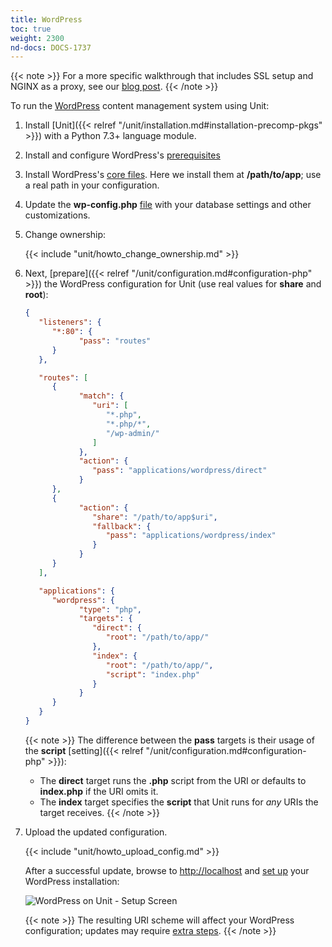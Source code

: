 ```yaml
---
title: WordPress
toc: true
weight: 2300
nd-docs: DOCS-1737
---
```


{{< note >}}
For a more specific walkthrough that includes SSL setup and NGINX as a
proxy, see our [blog post](https://www.nginx.com/blog/automating-installation-wordpress-with-nginx-unit-on-ubuntu/).
{{< /note >}}

To run the [WordPress](https://wordpress.org) content management system
using Unit:

1. Install [Unit]({{< relref "/unit/installation.md#installation-precomp-pkgs" >}}) with a Python 7.3+ language module.

2. Install and configure WordPress's [prerequisites](https://wordpress.org/support/article/before-you-install/)

3. Install WordPress's [core files](https://wordpress.org/download/). Here we install them at **/path/to/app**;
   use a real path in your configuration.

4. Update the **wp-config.php** [file](https://wordpress.org/support/article/editing-wp-config-php/) with your
   database settings and other customizations.

5. Change ownership:

   {{< include "unit/howto_change_ownership.md" >}}

6. Next, [prepare]({{< relref "/unit/configuration.md#configuration-php" >}}) the WordPress configuration for Unit
   (use real values for **share** and **root**):

   ```json
   {
      "listeners": {
         "*:80": {
               "pass": "routes"
         }
      },

      "routes": [
         {
               "match": {
                  "uri": [
                     "*.php",
                     "*.php/*",
                     "/wp-admin/"
                  ]
               },
               "action": {
                  "pass": "applications/wordpress/direct"
               }
         },
         {
               "action": {
                  "share": "/path/to/app$uri",
                  "fallback": {
                     "pass": "applications/wordpress/index"
                  }
               }
         }
      ],

      "applications": {
         "wordpress": {
               "type": "php",
               "targets": {
                  "direct": {
                     "root": "/path/to/app/"
                  },
                  "index": {
                     "root": "/path/to/app/",
                     "script": "index.php"
                  }
               }
         }
      }
   }
   ```

   {{< note >}}
   The difference between the **pass** targets is their usage of the
   **script** [setting]({{< relref "/unit/configuration.md#configuration-php" >}}):

   - The **direct** target runs the **.php** script from the URI or
     defaults to **index.php** if the URI omits it.
   - The **index** target specifies the **script** that Unit runs
     for *any* URIs the target receives.
   {{< /note >}}

7. Upload the updated configuration.

   {{< include "unit/howto_upload_config.md" >}}

   After a successful update, browse to <http://localhost> and [set up](https://wordpress.org/support/article/how-to-install-wordpress/#step-5-run-the-install-script)
   your WordPress installation:

   ![WordPress on Unit - Setup Screen](/unit/images/wordpress.png)

   {{< note >}}
   The resulting URI scheme will affect your WordPress configuration; updates
   may require [extra steps](https://wordpress.org/support/article/changing-the-site-url/).
   {{< /note >}}
